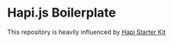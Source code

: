 # Hapi.js Boilerplate

This repository is heavily influenced by [Hapi Starter Kit](https://github.com/Codigami/hapi-starter-kit)